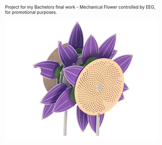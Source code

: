 Project for my Bachelors final work - Mechanical Flower controlled by EEG, for promotional purposes.

![EEG Lotus](/roza.png)
